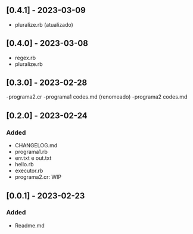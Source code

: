 ## [0.4.1] - 2023-03-09
- pluralize.rb (atualizado)

## [0.4.0] - 2023-03-08
- regex.rb
- pluralize.rb

## [0.3.0] - 2023-02-28
-programa2.cr
-programa1 codes.md (renomeado)
-programa2 codes.md

## [0.2.0] - 2023-02-24

### Added
 - CHANGELOG.md
 - programa1.rb
 - err.txt e out.txt
 - hello.rb
 - executor.rb
 - programa2.cr: WIP

## [0.0.1] - 2023-02-23

### Added
 - Readme.md